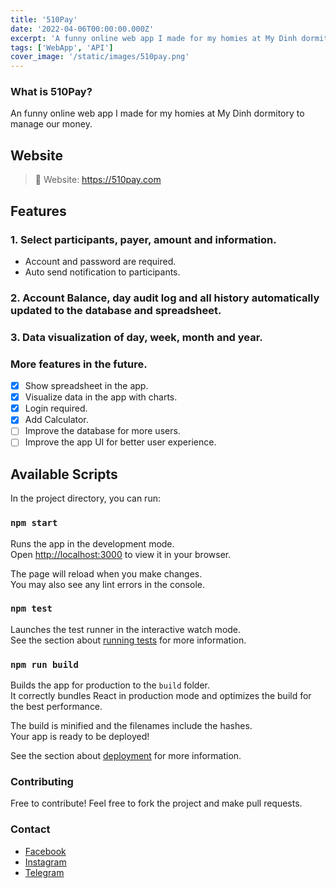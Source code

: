 ```yaml
---
title: '510Pay'
date: '2022-04-06T00:00:00.000Z'
excerpt: 'A funny online web app I made for my homies at My Dinh dormitory to manage our money'
tags: ['WebApp', 'API']
cover_image: '/static/images/510pay.png'
---
```



### What is 510Pay?
An funny online web app I made for my homies at My Dinh dormitory to manage our money.

## Website
> 📖 Website: <a tagert="_blank" href="https://hoangndst.github.io/510pay/">https://510pay.com</a>

## Features
### 1. Select participants, payer, amount and information.
- Account and password are required.
- Auto send notification to participants.

### 2. Account Balance, day audit log and all history automatically updated to the database and spreadsheet.

### 3. Data visualization of day, week, month and year.

### More features in the future.
  - [x] Show spreadsheet in the app.
  - [x] Visualize data in the app with charts.
  - [x] Login required.
  - [x] Add Calculator.
  - [ ] Improve the database for more users.
  - [ ] Improve the app UI for better user experience.

## Available Scripts

In the project directory, you can run:

### `npm start`

Runs the app in the development mode.\
Open [http://localhost:3000](http://localhost:3000) to view it in your browser.

The page will reload when you make changes.\
You may also see any lint errors in the console.

### `npm test`

Launches the test runner in the interactive watch mode.\
See the section about [running tests](https://facebook.github.io/create-react-app/docs/running-tests) for more information.

### `npm run build`

Builds the app for production to the `build` folder.\
It correctly bundles React in production mode and optimizes the build for the best performance.

The build is minified and the filenames include the hashes.\
Your app is ready to be deployed!

See the section about [deployment](https://facebook.github.io/create-react-app/docs/deployment) for more information.

### Contributing
Free to contribute! Feel free to fork the project and make pull requests.

### Contact
- [Facebook](https://www.facebook.com/hoangndst.25/)
- [Instagram](https://www.instagram.com/hoangndst/)
- [Telegram](https://t.me/hoangndst)
